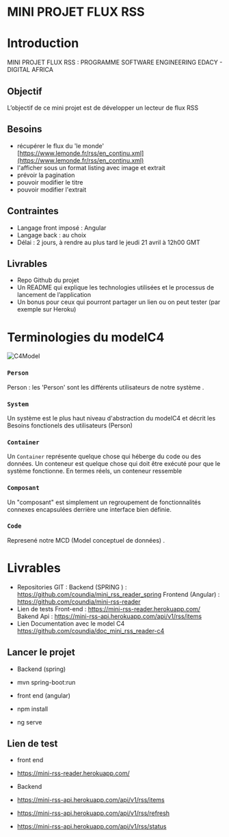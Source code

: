 # MINI PROJET FLUX RSS

# Introduction

MINI PROJET FLUX RSS :
PROGRAMME SOFTWARE ENGINEERING EDACY - DIGITAL AFRICA

## Objectif

L’objectif de ce mini projet est de développer un lecteur de flux RSS

## Besoins   

- récupérer le flux du 'le monde' [https://www.lemonde.fr/rss/en_continu.xml](https://www.lemonde.fr/rss/en_continu.xml)
- l'afficher sous un format listing avec image et extrait
- prévoir la pagination
- pouvoir modifier le titre
- pouvoir modifier l'extrait

## Contraintes

- Langage front imposé : Angular 
- Langage back : au choix 
- Délai : 2 jours, à rendre au plus tard le jeudi 21 avril à 12h00 GMT

## Livrables

- Repo Github du projet
- Un README qui explique les technologies utilisées et le processus de lancement de l’application
- Un bonus pour ceux qui pourront partager un lien ou on peut tester (par exemple sur Heroku)

# Terminologies du modelC4

![C4Model](https://c4model.com/img/abstractions.png)

### `Person`

Person : les 'Person' sont les différents utilisateurs de  notre système .

### `System`

Un système est le plus haut niveau d'abstraction du modelC4 et décrit les Besoins fonctionels des utilisateurs (Person)

### `Container`

Un `Container` représente quelque chose qui héberge du code ou des données. Un conteneur est quelque chose qui doit être
exécuté pour que le système fonctionne. En termes réels, un conteneur ressemble  

### `Composant`

 Un "composant" est simplement un regroupement de fonctionnalités connexes encapsulées derrière une
interface bien définie.  
 

### `Code`

Represené  notre MCD (Model conceptuel de données) .


# Livrables

- Repositories GIT :
  Backend (SPRING ) :  https://github.com/coundia/mini_rss_reader_spring
  Frontend (Angular)  : https://github.com/coundia/mini-rss-reader
- Lien de tests
  Front-end : https://mini-rss-reader.herokuapp.com/
  Bakend Api : https://mini-rss-api.herokuapp.com/api/v1/rss/items
- Lien Documentation avec le model C4
  https://github.com/coundia/doc_mini_rss_reader-c4

## Lancer le projet
- Backend (spring)
- mvn spring-boot:run

- front end (angular)
- npm  install
- ng serve

## Lien de test
- front end
- https://mini-rss-reader.herokuapp.com/

- Backend
- https://mini-rss-api.herokuapp.com/api/v1/rss/items
- https://mini-rss-api.herokuapp.com/api/v1/rss/refresh
- https://mini-rss-api.herokuapp.com/api/v1/rss/status
